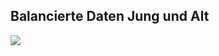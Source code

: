 ## Balancierte Daten Jung und Alt
![](https://asset.cml.dev/882b9aec5672fd8102aaadc60eb75057ace06c07?cml=png)
